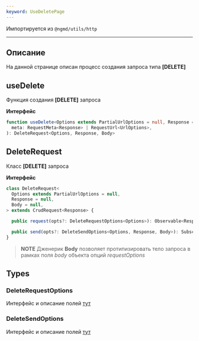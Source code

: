 ```yaml
---
keyword: UseDeletePage
---
```


Импортируется из `@ngmd/utils/http`

---

## Описание

На данной странице описан процесс создания запроса типа **[DELETE]**

## useDelete

Функция создания **[DELETE]** запроса

**Интерфейс**

```ts
function useDelete<Options extends PartialUrlOptions = null, Response = null, Body = null>(
  meta: RequestMeta<Response> | RequestUrl<UrlOptions>,
): DeleteRequest<Options, Response, Body>
```

## DeleteRequest

Класс **[DELETE]** запроса

**Интерфейс**

```ts
class DeleteRequest<
  Options extends PartialUrlOptions = null,
  Response = null,
  Body = null,
> extends CrudRequest<Response> {

  public request(opts?: DeleteRequestOptions<Options>): Observable<Response>;

  public send(opts?: DeleteSendOptions<Options, Response, Body>): Subscription;
}
```

> **NOTE**
> Дженерик **Body** позволяет протипизировать тело запроса в рамках поля *body* объекта опций  *requestOptions*

## Types

### DeleteRequestOptions

Интерфейс и описание полей [тут](/http/classes/api-request#httprequestoptions)


### DeleteSendOptions

Интерфейс и описание полей [тут](/http/classes/api-request#sendrequestoptions)

